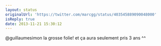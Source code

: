 ```yaml
---
layout: status
originalUrl: 'https://twitter.com/marcgg/status/403545889090048000'
isReply: true
date: 2013-11-21 15:30:12
---
```


@guillaumesimon la grosse folie! et ça aura seulement pris 3 ans ^^
